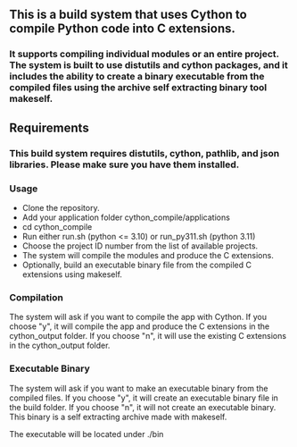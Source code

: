 
## This is a build system that uses Cython to compile Python code into C extensions.

### It supports compiling individual modules or an entire project. The system is built to use distutils and cython packages, and it includes the ability to create a binary executable from the compiled files using the archive self extracting binary tool makeself.

## Requirements

### This build system requires distutils, cython, pathlib, and json libraries. Please make sure you have them installed.
### Usage

- Clone the repository.
- Add your application folder cython_compile/applications
- cd cython_compile
- Run either run.sh (python <= 3.10) or run_py311.sh (python 3.11)
- Choose the project ID number from the list of available projects.
- The system will compile the modules and produce the C extensions.
- Optionally, build an executable binary file from the compiled C extensions using makeself.

### Compilation

 The system will ask if you want to compile the app with Cython. If you choose "y", it will compile the app and produce the C extensions in the cython_output folder. If you choose "n", it will use the existing C extensions in the cython_output folder.

### Executable Binary

The system will ask if you want to make an executable binary from the compiled files. If you choose "y", it will create an executable binary file in the build folder. If you choose "n", it will not create an executable binary. This binary is a self extracting archive made with makeself.

The executable will be located under ./bin
